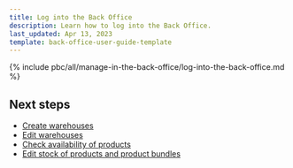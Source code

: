 ```yaml
---
title: Log into the Back Office
description: Learn how to log into the Back Office.
last_updated: Apr 13, 2023
template: back-office-user-guide-template
---
```


{% include pbc/all/manage-in-the-back-office/log-into-the-back-office.md %} <!-- To edit, see /_includes/pbc/all/manage-in-the-back-office/log-into-the-back-office.md -->

## Next steps

* [Create warehouses](/docs/pbc/all/warehouse-management-system/202212.0/base-shop/manage-in-the-back-office/create-warehouses.html)
* [Edit warehouses](/docs/pbc/all/warehouse-management-system/202212.0/base-shop/manage-in-the-back-office/edit-warehouses.html)
* [Check availability of products](/docs/pbc/all/warehouse-management-system/202212.0/base-shop/manage-in-the-back-office/check-availability-of-products.html)
* [Edit stock of products and product bundles](/docs/pbc/all/warehouse-management-system/202212.0/base-shop/manage-in-the-back-office/edit-stock-of-products-and-product-bundles.html)
